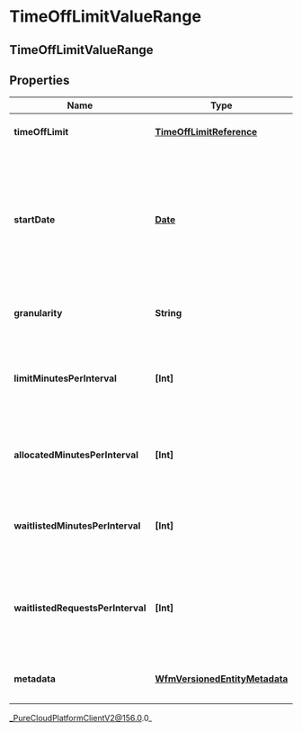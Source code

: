 # TimeOffLimitValueRange

## TimeOffLimitValueRange

## Properties

|Name | Type | Description | Notes|
|------------ | ------------- | ------------- | -------------|
| **timeOffLimit** | [**TimeOffLimitReference**](TimeOffLimitReference) | The ID of the time off limit | [optional] |
| **startDate** | [**Date**](Date) | Start date of the requested date range, in ISO-8601 format. The end date is determined by the size of interval lists | |
| **granularity** | **String** | Granularity choice for time off limit | |
| **limitMinutesPerInterval** | **[Int]** | A list of time off limit values in minutes per granularity interval | [optional] |
| **allocatedMinutesPerInterval** | **[Int]** | A list of allocated time off minutes per granularity interval | [optional] |
| **waitlistedMinutesPerInterval** | **[Int]** | A list of waitlisted time off minutes per granularity interval | [optional] |
| **waitlistedRequestsPerInterval** | **[Int]** | The current number of waitlisted time off requests for every interval per granularity | [optional] |
| **metadata** | [**WfmVersionedEntityMetadata**](WfmVersionedEntityMetadata) | Version metadata for the time off limit | [optional] |



_PureCloudPlatformClientV2@156.0.0_
